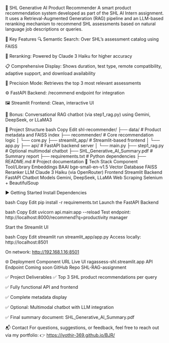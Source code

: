 🧠 SHL Generative AI Product Recommender
A smart product recommendation system developed as part of the SHL AI Intern assignment. It uses a Retrieval-Augmented Generation (RAG) pipeline and an LLM-based reranking mechanism to recommend SHL assessments based on natural language job descriptions or queries.

🚀 Key Features
🔍 Semantic Search: Over SHL’s assessment catalog using FAISS

🧠 Reranking: Powered by Claude 3 Haiku for higher accuracy

📋 Comprehensive Display: Shows duration, test type, remote compatibility, adaptive support, and download availability

🎯 Precision Mode: Retrieves the top 3 most relevant assessments

⚙️ FastAPI Backend: /recommend endpoint for integration

🖼️ Streamlit Frontend: Clean, interactive UI

💬 Bonus: Conversational RAG chatbot (via step1_rag.py) using Gemini, DeepSeek, or LLaMA3

📁 Project Structure
bash
Copy
Edit
shl-recommender/
├── data/                      # Product metadata and FAISS index
├── recommender/              # Core recommendation logic
│   └── core.py
├── streamlit_app/            # Streamlit-based frontend
│   └── app.py
├── api/                      # FastAPI backend server
│   └── main.py
├── step1_rag.py              # Optional multimodal chatbot
├── SHL_Generative_AI_Summary.pdf  # Summary report
├── requirements.txt          # Python dependencies
├── README.md                 # Project documentation
🧰 Tech Stack
Component	Tool/Library
Embeddings	BAAI bge-small-en-v1.5
Vector Database	FAISS
Reranker LLM	Claude 3 Haiku (via OpenRouter)
Frontend	Streamlit
Backend	FastAPI
Chatbot Models	Gemini, DeepSeek, LLaMA
Web Scraping	Selenium + BeautifulSoup

▶️ Getting Started
Install Dependencies

bash
Copy
Edit
pip install -r requirements.txt
Launch the FastAPI Backend

bash
Copy
Edit
uvicorn api.main:app --reload
Test endpoint: http://localhost:8000/recommend?q=productivity manager

Start the Streamlit UI

bash
Copy
Edit
streamlit run streamlit_app/app.py
Access locally: http://localhost:8501

On network: http://192.168.1.16:8501

🌐 Deployment
Component	URL
Live UI	ragassess-shl.streamlit.app
API Endpoint	Coming soon
GitHub Repo	SHL-RAG-assignment

✅ Project Deliverables
✅ Top 3 SHL product recommendations per query

✅ Fully functional API and frontend

✅ Complete metadata display

✅ Optional: Multimodal chatbot with LLM integration

✅ Final summary document: SHL_Generative_AI_Summary.pdf

📬 Contact
For questions, suggestions, or feedback, feel free to reach out via my portfolio:
👉 https://jyothir-369.github.io/BJR/

